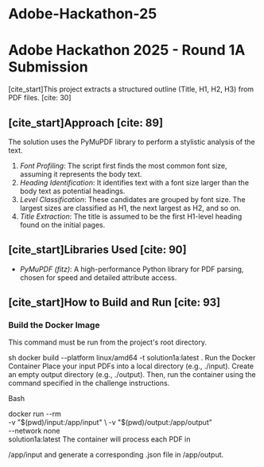 # Adobe-Hackathon-25

# Adobe Hackathon 2025 - Round 1A Submission

[cite_start]This project extracts a structured outline (Title, H1, H2, H3) from PDF files. [cite: 30]

## [cite_start]Approach [cite: 89]
The solution uses the PyMuPDF library to perform a stylistic analysis of the text.

1.  *Font Profiling*: The script first finds the most common font size, assuming it represents the body text.
2.  *Heading Identification*: It identifies text with a font size larger than the body text as potential headings.
3.  *Level Classification*: These candidates are grouped by font size. The largest sizes are classified as H1, the next largest as H2, and so on.
4.  *Title Extraction*: The title is assumed to be the first H1-level heading found on the initial pages.

## [cite_start]Libraries Used [cite: 90]
* *PyMuPDF (fitz)*: A high-performance Python library for PDF parsing, chosen for speed and detailed attribute access.

## [cite_start]How to Build and Run [cite: 93]

### Build the Docker Image
This command must be run from the project's root directory.

sh
docker build --platform linux/amd64 -t solution1a:latest .
Run the Docker Container
Place your input PDFs into a local directory (e.g., ./input). Create an empty output directory (e.g., ./output). Then, run the container using the command specified in the challenge instructions. 

Bash

docker run --rm \
  -v "$(pwd)/input:/app/input" \
  -v "$(pwd)/output:/app/output" \
  --network none \
  solution1a:latest
The container will process each PDF in 

/app/input and generate a corresponding .json file in /app/output. 
